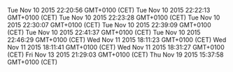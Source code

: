 Tue Nov 10 2015 22:20:56 GMT+0100 (CET)
Tue Nov 10 2015 22:22:13 GMT+0100 (CET)
Tue Nov 10 2015 22:23:28 GMT+0100 (CET)
Tue Nov 10 2015 22:30:07 GMT+0100 (CET)
Tue Nov 10 2015 22:39:09 GMT+0100 (CET)
Tue Nov 10 2015 22:41:37 GMT+0100 (CET)
Tue Nov 10 2015 22:46:29 GMT+0100 (CET)
Wed Nov 11 2015 18:11:23 GMT+0100 (CET)
Wed Nov 11 2015 18:11:41 GMT+0100 (CET)
Wed Nov 11 2015 18:31:27 GMT+0100 (CET)
Fri Nov 13 2015 21:29:03 GMT+0100 (CET)
Thu Nov 19 2015 15:37:58 GMT+0100 (CET)
